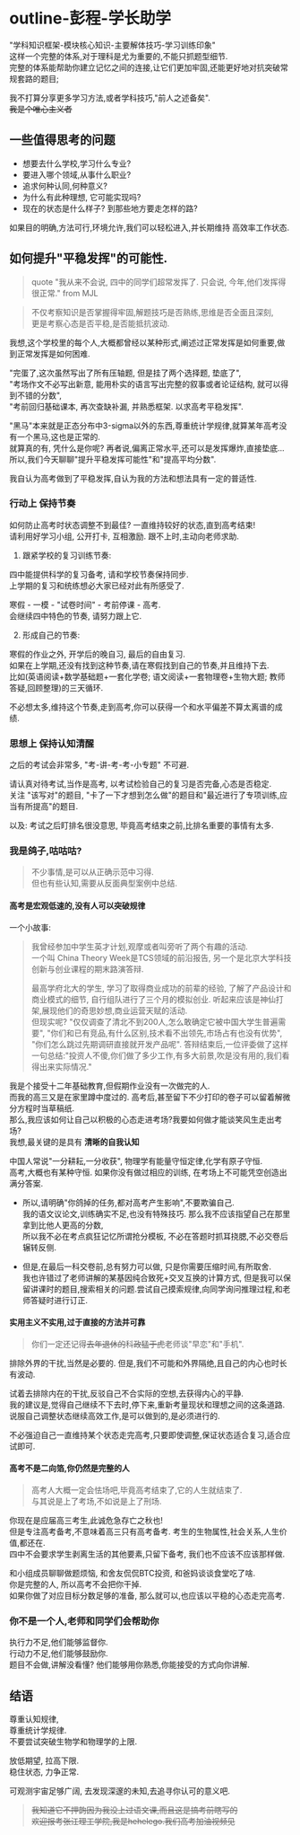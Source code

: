 # outline-彭程-学长助学

"学科知识框架-模块核心知识-主要解体技巧-学习训练印象"  
这样一个完整的体系,对于理科是尤为重要的,不能只抓题型细节.  
完整的体系能帮助你建立记忆之间的连接,让它们更加牢固,还能更好地对抗突破常规套路的题目;

我不打算分享更多学习方法,或者学科技巧,"前人之述备矣".  
~~我是个唯心主义者~~

## 一些值得思考的问题

- 想要去什么学校,学习什么专业?
- 要进入哪个领域,从事什么职业?
- 追求何种认同,何种意义?
- 为什么有此种理想, 它可能实现吗?
- 现在的状态是什么样子? 到那些地方要走怎样的路?

如果目的明确,方法可行,环境允许,我们可以轻松进入,并长期维持 高效率工作状态.


## 如何提升"平稳发挥"的可能性.

> quote "我从来不会说, 四中的同学们超常发挥了.
> 只会说, 今年,他们发挥得很正常."
> from MJL

> 不仅考察知识是否掌握得牢固,解题技巧是否熟练,思维是否全面且深刻,  
> 更是考察心态是否平稳,是否能抵抗波动.


我想,这个学校里的每个人,大概都曾经以某种形式,阐述过正常发挥是如何重要,做到正常发挥是如何困难.  

"完蛋了,这次虽然写出了所有压轴题, 但是挂了两个选择题, 垫底了",  
"考场作文不必写出新意, 能用朴实的语言写出完整的叙事或者论证结构, 就可以得到不错的分数",  
"考前回归基础课本, 再次查缺补漏, 并熟悉框架. 以求高考平稳发挥".  

"黑马"本来就是正态分布中3-sigma以外的东西,尊重统计学规律,就算某年高考没有一个黑马,这也是正常的.  
就算真的有, 凭什么是你呢? 再者说,偏离正常水平,还可以是发挥爆炸,直接垫底...  
所以,我们今天聊聊"提升平稳发挥可能性"和"提高平均分数".  

我自认为高考做到了平稳发挥,自认为我的方法和想法具有一定的普适性.



### 行动上 保持节奏

如何防止高考时状态调整不到最佳? 一直维持较好的状态,直到高考结束!  
请利用好学习小组, 公开打卡, 互相激励. 跟不上时,主动向老师求助.


1. 跟紧学校的复习训练节奏:

四中能提供科学的复习备考, 请和学校节奏保持同步.  
上学期的复习和统练想必大家已经对此有所感受了.  

寒假 - 一模 - "试卷时间" - 考前停课 - 高考.  
会继续四中特色的节奏, 请努力跟上它.


2. 形成自己的节奏:

寒假的作业之外, 开学后的晚自习, 最后的自由复习.  
如果在上学期,还没有找到这种节奏,请在寒假找到自己的节奏,并且维持下去.  
比如(英语阅读+数学基础题+一套化学卷; 语文阅读+一套物理卷+生物大题; 教师答疑,回顾整理)的三天循环.  



不必想太多,维持这个节奏,走到高考,你可以获得一个和水平偏差不算太离谱的成绩.


### 思想上 保持认知清醒

之后的考试会非常多, "考-讲-考-考-小专题" 不可避.  

请认真对待考试,当作是高考, 以考试检验自己的复习是否完备,心态是否稳定.  
关注 "该写对"的题目, "卡了一下才想到怎么做"的题目和"最近进行了专项训练,应当有所提高"的题目.  

以及: 考试之后盯排名很没意思, 毕竟高考结束之前,比排名重要的事情有太多.  


### 我是鸽子,咕咕咕?

> 不少事情,是可以从正确示范中习得.  
> 但也有些认知,需要从反面典型案例中总结.


#### 高考是宏观低速的,没有人可以突破规律

一个小故事:

> 我曾经参加中学生英才计划,观摩或者叫旁听了两个有趣的活动.  
> 一个叫 China Theory Week是TCS领域的前沿报告,
> 另一个是北京大学科技创新与创业课程的期末路演答辩.
> 
> 
> 最高学府北大的学生, 学习了取得商业成功的前辈的经验, 了解了产品设计和商业模式的细节, 自行组队进行了三个月的模拟创业.
> 听起来应该是神仙打架,展现他们的奇思妙想,商业运营天赋的活动.  
> 但现实呢? "仅仅调查了清北不到200人,怎么敢确定它被中国大学生普遍需要", "你们和已有竞品,有什么区别,技术看不出领先,市场占有也没有优势", "你们怎么跳过先期调研直接就开发产品呢". 
> 答辩结束后,一位评委做了这样一句总结:"投资人不傻,你们做了多少工作,有多大前景,吹是没有用的,我们看得出来实际情况."  

我是个接受十二年基础教育,但假期作业没有一次做完的人.  
而我的高三又是在家里蹲中度过的. 高考后,甚至留下不少打印的卷子可以留着解微分方程时当草稿纸.  
那么,我应该如何让自己以积极的心态走进考场?我要如何做才能谈笑风生走出考场?  
我想,最关键的是具有 **清晰的自我认知**


中国人常说"一分耕耘,一分收获", 物理学有能量守恒定律,化学有原子守恒.  
高考,大概也有某种守恒. 如果你没有做过相应的训练, 在考场上不可能凭空创造出满分答案.  

- 所以,请明确"你鸽掉的任务,都对高考产生影响",不要欺骗自己.  
我的语文议论文,训练确实不足,也没有特殊技巧. 那么我不应该指望自己在那里拿到比他人更高的分数,  
所以我不必在考点疯狂记忆所谓抢分模板, 不必在答题时抓耳挠腮,不必交卷后辗转反侧.

- 但是,在最后一科交卷前,总有努力可以做, 只是你需要压缩时间,有所取舍.  
我也许错过了老师讲解的某基因纯合致死+交叉互换的计算方式,
但是我可以保留讲课时的题目,搜索相关的问题.尝试自己摸索规律,向同学询问推理过程,和老师答疑时进行订正.  


#### 实用主义不实用,过于直接的方法并可靠

> 你们一定还记得~~去年退休的~~科~~政猛于虎~~老师谈"早恋"和"手机".

排除外界的干扰,当然是必要的.
但是,我们不可能和外界隔绝,且自己的内心也时长有波动.  

试着去排除内在的干扰,反驳自己不合实际的空想,去获得内心的平静.  
我的建议是,觉得自己继续不下去时,停下来,重新考量现状和理想之间的这条道路.  
说服自己调整状态继续高效工作,是可以做到的,是必须进行的.  

不必强迫自己一直维持某个状态走完高考,只要即使调整,保证状态适合复习,适合应试即可.


#### 高考不是二向箔,你仍然是完整的人

> 高考人大概一定会怯场吧,毕竟高考结束了,它的人生就结束了.  
> 与其说是上了考场,不如说是上了刑场.

你现在是应届高三考生,此诚危急存亡之秋也!  
但是专注高考备考,不意味着高三只有高考备考. 考生的生物属性,社会关系,人生价值,都还在.  
四中不会要求学生剥离生活的其他要素,只留下备考, 我们也不应该不应该那样做.  

和小组成员聊聊做题烦恼, 和舍友侃侃BTC投资, 和爸妈谈谈食堂吃了啥.  
你是完整的人, 所以高考不会把你干掉.  
如果你做了对应目标分数足够的准备, 那么就可以,也应该以平稳的心态走完高考.

### 你不是一个人,老师和同学们会帮助你

执行力不足,他们能够监督你.  
行动力不足,他们能够鼓励你.  
题目不会做,讲解没看懂? 他们能够用你熟悉,你能接受的方式向你讲解.  


## 结语

尊重认知规律,  
尊重统计学规律.  
不要尝试突破生物学和物理学的上限.  

放低期望, 拉高下限.  
稳住状态, 力争正常.  

可观测宇宙足够广阔, 去发现深邃的未知,去追寻你认可的意义吧.

  
  
  
> ~~我知道它不押韵因为我没上过语文课,而且这是搞考前瞎写的~~  
> ~~欢迎报考张江理工学院,我是hehelego.我们高考加油视频见~~

